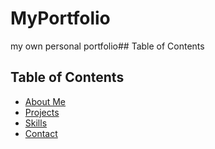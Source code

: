 # MyPortfolio
my own personal portfolio## Table of Contents

## Table of Contents

- [About Me](#aboutme)
- [Projects](#projects)
- [Skills](#skills)
- [Contact](#contact)

